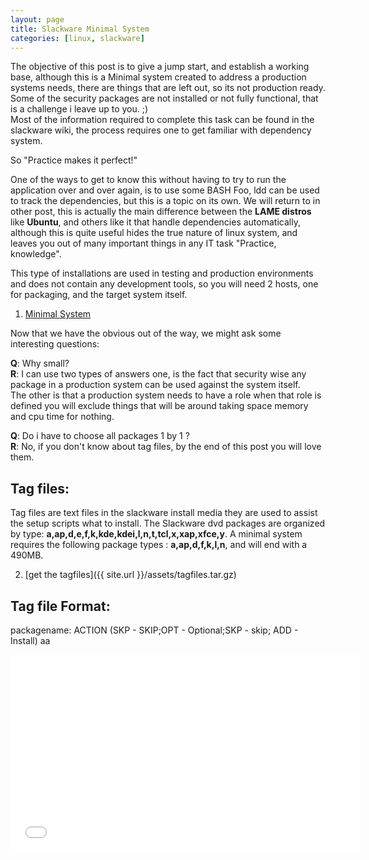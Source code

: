 ```yaml
---
layout: page 
title: Slackware Minimal System
categories: [linux, slackware]
---
```


The objective of this post is to give a jump start, and establish a working base, although this is a Minimal system created to address a production systems needs, there are things that are left out, so its not production ready.
Some of the security packages are not installed or not fully functional, that is a challenge i leave up to you. ;)  
Most of the information required to complete this task can be found in the slackware wiki, the process requires one to get familiar with dependency system. 

So "Practice makes it perfect!"
 
One of the ways to get to know this without having to try to run the application over and over again, is to use some BASH Foo, ldd can be used to track the dependencies, but this is a topic on its own. We will return to in other post, this is actually the main difference between the **LAME distros** like **Ubuntu**, and others like it that handle dependencies automatically, although this is quite useful hides the true nature of linux system, and leaves you out of many important things in any IT task "Practice, knowledge".  

This type of installations are used in testing and production environments and does not contain any development tools, so you will need 2 hosts, one for packaging, and the target system itself.
 
1. [Minimal System](http://www.slackwiki.com/Minimal_System#How_to_install_this_minimal_system "Slackwiki")

Now that we have the obvious out of the way, we might ask some interesting questions: 

**Q**: Why small?  
**R**: I can use two types of answers one, is the fact that security wise any package in a production system can be used against the system itself.   
The other is that a production system needs to have a role when that role is defined you will exclude things that will be around taking space memory and cpu time for nothing.  

**Q**: Do i have to choose all packages 1 by 1 ?  
**R**: No, if you don't know about tag files, by the end of this post you will love them.  

## Tag files:

Tag files are text files in the slackware install media they are used to assist the setup scripts what to install.
The Slackware dvd packages are organized by type: **a,ap,d,e,f,k,kde,kdei,l,n,t,tcl,x,xap,xfce,y**.
A minimal system requires the following package types : **a,ap,d,f,k,l,n**, and will end with a 490MB. 
 
2. [get the tagfiles]({{ site.url }}/assets/tagfiles.tar.gz)

## Tag file Format:
packagename: ACTION (SKP - SKIP;OPT - Optional;SKP - skip; ADD - Install)
aa
<iframe width="560" height="315" src="//www.youtube.com/embed/kexpMNH2hvE" frameborder="0" allowfullscreen></iframe>
